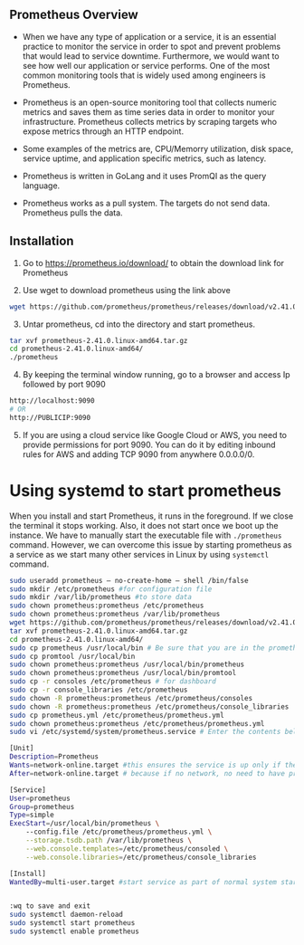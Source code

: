 ## Prometheus Overview
* When we have any type of application or a service, it is an essential practice to monitor the service in order to spot and prevent problems that would lead to service downtime. Furthermore, we would want to see how well our application or service performs. One of the most common monitoring tools that is widely used among engineers is Prometheus.

* Prometheus is an open-source monitoring tool that collects numeric metrics and saves them as time series data in order to monitor your infrastructure. Prometheus collects metrics by scraping targets who expose metrics through an HTTP endpoint. 

* Some examples of the metrics are, CPU/Memorry utilization, disk space, service uptime, and application specific metrics, such as latency.

* Prometheus is written in GoLang and it uses PromQI as the query language.

* Prometheus works as a pull system. The targets do not send data. Prometheus pulls the data.

## Installation

1. Go to https://prometheus.io/download/ to obtain the download link for Prometheus

2. Use wget to download prometheus using the link above

```bash
wget https://github.com/prometheus/prometheus/releases/download/v2.41.0/prometheus-2.41.0.linux-amd64.tar.gz

```
3. Untar prometheus, cd into the directory and start prometheus.

```bash
tar xvf prometheus-2.41.0.linux-amd64.tar.gz
cd prometheus-2.41.0.linux-amd64/
./prometheus
```

4. By keeping the terminal window running, go to a browser and access Ip followed by port 9090

```bash
http://localhost:9090
# OR
http://PUBLICIP:9090
```
5. If you are using a cloud service like Google Cloud or AWS, you need to provide permissions for port 9090. You can do it by editing inbound rules for AWS and adding TCP 9090 from anywhere 0.0.0.0/0.

# Using systemd to start prometheus
When you install and start Prometheus, it runs in the foreground. If we close the terminal it stops working. Also, it does not start once we boot up the instance. We have to manually start the executable file with `./prometheus` command. However, we can overcome this issue by starting prometheus as a service as we start many other services in Linux by using `systemctl` command.

```bash
sudo useradd prometheus — no-create-home — shell /bin/false
sudo mkdir /etc/prometheus #for configuration file
sudo mkdir /var/lib/prometheus #to store data
sudo chown prometheus:prometheus /etc/prometheus 
sudo chown prometheus:prometheus /var/lib/prometheus
wget https://github.com/prometheus/prometheus/releases/download/v2.41.0/prometheus-2.41.0.linux-amd64.tar.gz
tar xvf prometheus-2.41.0.linux-amd64.tar.gz
cd prometheus-2.41.0.linux-amd64/
sudo cp prometheus /usr/local/bin # Be sure that you are in the prometheus-2.41.0.linux-amd64 directory
sudo cp promtool /usr/local/bin
sudo chown prometheus:prometheus /usr/local/bin/prometheus
sudo chown prometheus:prometheus /usr/local/bin/promtool
sudo cp -r consoles /etc/prometheus # for dashboard
sudo cp -r console_libraries /etc/prometheus
sudo chown -R prometheus:prometheus /etc/prometheus/consoles
sudo chown -R prometheus:prometheus /etc/prometheus/console_libraries
sudo cp prometheus.yml /etc/prometheus/prometheus.yml
sudo chown prometheus:prometheus /etc/prometheus/prometheus.yml
sudo vi /etc/systemd/system/prometheus.service # Enter the contents below

[Unit]
Description=Prometheus
Wants=network-online.target #this ensures the service is up only if the network is up
After=network-online.target # because if no network, no need to have prometheus work

[Service]
User=prometheus
Group=prometheus
Type=simple
ExecStart=/usr/local/bin/prometheus \
    --config.file /etc/prometheus/prometheus.yml \
    --storage.tsdb.path /var/lib/prometheus \
    --web.console.templates=/etc/prometheus/consoled \
    --web.console.libraries=/etc/prometheus/console_libraries

[Install]
WantedBy=multi-user.target #start service as part of normal system start up


:wq to save and exit
sudo systemctl daemon-reload
sudo systemctl start prometheus
sudo systemctl enable prometheus
